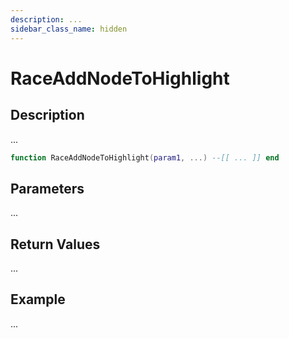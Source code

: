 ```yaml
---
description: ...
sidebar_class_name: hidden
---
```


# RaceAddNodeToHighlight

## Description

...

```lua
function RaceAddNodeToHighlight(param1, ...) --[[ ... ]] end
```

## Parameters

...

## Return Values

...

## Example

...

